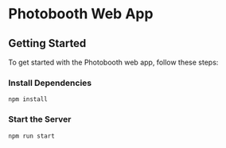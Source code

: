 # Photobooth Web App

## Getting Started

To get started with the Photobooth web app, follow these steps:

### Install Dependencies

`npm install`

### Start the Server

`npm run start`